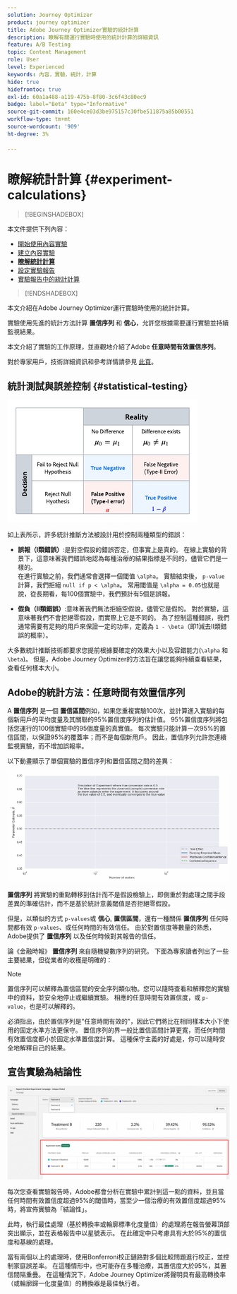 ```yaml
---
solution: Journey Optimizer
product: journey optimizer
title: Adobe Journey Optimizer實驗的統計計算
description: 瞭解有關運行實驗時使用的統計計算的詳細資訊
feature: A/B Testing
topic: Content Management
role: User
level: Experienced
keywords: 內容，實驗，統計，計算
hide: true
hidefromtoc: true
exl-id: 60a1a488-a119-475b-8f80-3c6f43c80ec9
badge: label="Beta" type="Informative"
source-git-commit: 160e4ce03d3be975157c30fbe511875a85b00551
workflow-type: tm+mt
source-wordcount: '909'
ht-degree: 3%

---
```


# 瞭解統計計算 {#experiment-calculations}

>[!BEGINSHADEBOX]

本文件提供下列內容：

* [開始使用內容實驗](get-started-experiment.md)
* [建立內容實驗](content-experiment.md)
* **[瞭解統計計算](experiment-calculations.md)**
* [設定實驗報告](reporting-configuration.md)
* [實驗報告中的統計計算](experiment-report-calculations.md)

>[!ENDSHADEBOX]

本文介紹在Adobe Journey Optimizer運行實驗時使用的統計計算。

實驗使用先進的統計方法計算 **置信序列** 和 **信心**，允許您根據需要運行實驗並持續監視結果。

本文介紹了實驗的工作原理，並直觀地介紹了Adobe **任意時間有效置信序列**。

對於專家用戶，技術詳細資訊和參考詳情請參見 [此頁](../campaigns/assets/confidence_sequence_technical_details.pdf)。

## 統計測試與誤差控制 {#statistical-testing}

![](assets/technote_1.png)

如上表所示，許多統計推斷方法被設計用於控制兩種類型的錯誤：

* **誤報（I類錯誤）**:是對空假設的錯誤否定，但事實上是真的。 在線上實驗的背景下，這意味著我們錯誤地認為每種治療的結果指標是不同的，儘管它們是一樣的。
   </br>在進行實驗之前，我們通常會選擇一個閾值 `\alpha`。 實驗結束後， `p-value` 計算，我們拒絕 `null if p < \alpha`。 常用閾值是 `\alpha = 0.05`也就是說，從長期看，每100個實驗中，我們預計有5個是誤報。

* **假負（II類錯誤）**:意味著我們無法拒絕空假說，儘管它是假的。 對於實驗，這意味著我們不會拒絕零假設，而實際上它是不同的。 為了控制這種錯誤，我們通常需要有足夠的用戶來保證一定的功率，定義為 `1 - \beta`（即1減去II類錯誤的概率）。

大多數統計推斷技術都要求您提前根據要確定的效果大小以及容錯能力(`\alpha` 和 `\beta`)。 但是，Adobe Journey Optimizer的方法旨在讓您能夠持續查看結果，查看任何樣本大小。

## Adobe的統計方法：任意時間有效置信序列

A **置信序列** 是一個 **置信區間**&#x200B;例如，如果您重複實驗100次，並計算進入實驗的每個新用戶的平均度量及其關聯的95%置信度序列的估計值。 95%置信度序列將包括您運行的100個實驗中的95個度量的真實值。 每次實驗只能計算一次95%的置信區間，以保證95%的覆蓋率；而不是每個新用戶。 因此，置信序列允許您連續監視實驗，而不增加誤報率。

以下動畫顯示了單個實驗的置信序列和置信區間之間的差異：

![](assets/technote_2.gif)

**置信序列** 將實驗的重點轉移到估計而不是假設檢驗上，即側重於對處理之間手段差異的準確估計，而不是基於統計意義閾值是否拒絕零假設。

但是，以類似的方式 `p-values`或 **信心**, **置信區間**，還有一種關係 **置信序列** 任何時間都有效 `p-values`、或任何時間的有效信任。 由於對置信度等數量的熟悉，Adobe提供了 **置信序列** 以及任何時候對其報告的信任。

論《金融時報》 **置信序列** 來自隨機變數序列的研究。 下面為專家讀者列出了一些主要結果，但從業者的收穫是明確的：

>[!NOTE]
>
>置信序列可以解釋為置信區間的安全序列類似物。您可以隨時查看和解釋您的實驗中的資料，並安全地停止或繼續實驗。 相應的任意時間有效置信度，或 `p-value`，也是可以解釋的。

必須指出，由於置信序列是&quot;任意時間有效的&quot;，因此它們將比在相同樣本大小下使用的固定水準方法更保守。 置信序列的界一般比置信區間計算更寬，而任何時間有效置信度都小於固定水準置信度計算。 這種保守主義的好處是，你可以隨時安全地解釋自己的結果。

## 宣告實驗為結論性

![](assets/experimentation_report_2.png)

每次您查看實驗報告時，Adobe都會分析在實驗中累計到這一點的資料，並且當任何時間有效置信度超過95%的閾值時，當至少一個治療的有效置信度超過95%時，將宣佈實驗為「結論性」。

此時，執行最佳處理（基於轉換率或輪廓標準化度量值）的處理將在報告螢幕頂部突出顯示，並在表格報告中以星號表示。 在此確定中只考慮具有大於95%的置信度和基線的處理。

當有兩個以上的處理時，使用Bonferroni校正鏈路對多個比較問題進行校正，並控制家庭誤差率。 在這種情形中，也可能存在多種治療，其置信度大於95%，其置信間隔重疊。 在這種情況下，Adobe Journey Optimizer將聲明具有最高轉換率（或輪廓歸一化度量值）的轉換器是最佳執行者。
